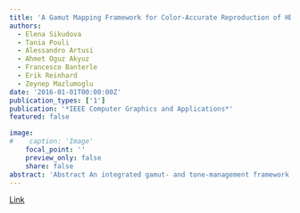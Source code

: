 ```yaml
---
title: 'A Gamut Mapping Framework for Color-Accurate Reproduction of HDR Images'
authors:
  - Elena Sikudova
  - Tania Pouli
  - Alessandro Artusi
  - Ahmet Oguz Akyuz
  - Francesco Banterle
  - Erik Reinhard
  - Zeynep Mazlumoglu
date: '2016-01-01T00:00:00Z'
publication_types: ['1']
publication: '*IEEE Computer Graphics and Applications*'
featured: false

image:
#    caption: 'Image'
    focal_point: ''
    preview_only: false
    share: false
abstract: 'Abstract An integrated gamut- and tone-management framework for color-accurate reproduction of high dynamic range images can prevent hue and luminance shifts while taking gamut boundaries into consideration. The proposed approach is conceptually and computationally simple, parameter-free, and compatible with existing tone-mapping operators.     Link to the official publication.'
---
```

[Link](https://ieeexplore.ieee.org/document/7325187)

